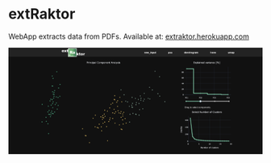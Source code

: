# extRaktor
WebApp extracts data from PDFs. Available at: [extraktor.herokuapp.com](https://extraktor.herokuapp.com)

![Alt text](/screenshot.png?raw=true "Optional Title")
